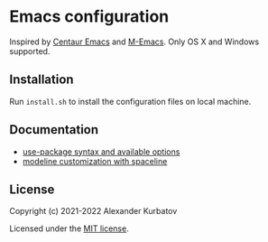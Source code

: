 # Emacs configuration
Inspired by [Centaur Emacs](https://github.com/seagle0128/.emacs.d) and [M-Emacs](https://github.com/MatthewZMD/.emacs.d).
Only OS X and Windows supported.

## Installation
Run `install.sh` to install the configuration files on local machine.

## Documentation
* [use-package syntax and available options](https://github.com/jwiegley/use-package)
* [modeline customization with spaceline](https://github.com/TheBB/spaceline)

## License
Copyright (c) 2021-2022 Alexander Kurbatov

Licensed under the [MIT license](LICENSE).
